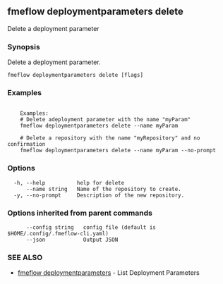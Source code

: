 ## fmeflow deploymentparameters delete

Delete a deployment parameter

### Synopsis

Delete a deployment parameter.

```
fmeflow deploymentparameters delete [flags]
```

### Examples

```

	Examples:
	# Delete adeployment parameter with the name "myParam"
	fmeflow deploymentparameters delete --name myParam
	
	# Delete a repository with the name "myRepository" and no confirmation
	fmeflow deploymentparameters delete --name myParam --no-prompt

```

### Options

```
  -h, --help          help for delete
      --name string   Name of the repository to create.
  -y, --no-prompt     Description of the new repository.
```

### Options inherited from parent commands

```
      --config string   config file (default is $HOME/.config/.fmeflow-cli.yaml)
      --json            Output JSON
```

### SEE ALSO

* [fmeflow deploymentparameters](fmeflow_deploymentparameters.md)	 - List Deployment Parameters

